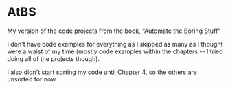 # AtBS
My version of the code projects from the book, “Automate the Boring Stuff"

I don't have code examples for everything as I skipped as many as I thought were a waist of my time
(mostly code examples within the chapters -- I tried doing all of the projects though).

I also didn't start sorting my code until Chapter 4, so the others are unsorted for now.